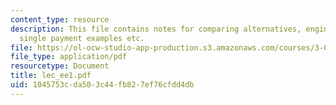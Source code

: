 ```yaml
---
content_type: resource
description: This file contains notes for comparing alternatives, engineering economics,
  single payment examples etc.
file: https://ol-ocw-studio-app-production.s3.amazonaws.com/courses/3-080-economic-environmental-issues-in-materials-selection-fall-2005/1045753cda503c44fb827ef76cfdd4db_lec_ee1.pdf
file_type: application/pdf
resourcetype: Document
title: lec_ee1.pdf
uid: 1045753c-da50-3c44-fb82-7ef76cfdd4db
---
```

